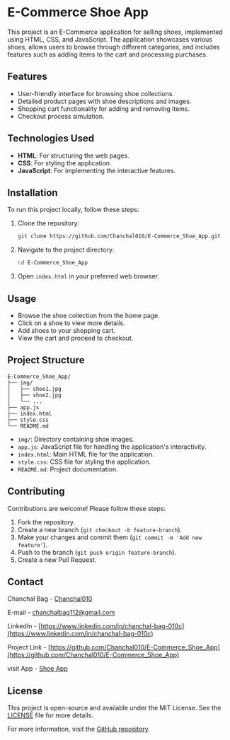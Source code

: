 
# E-Commerce Shoe App

This project is an E-Commerce application for selling shoes, implemented using HTML, CSS, and JavaScript. The application showcases various shoes, allows users to browse through different categories, and includes features such as adding items to the cart and processing purchases.

## Features

- User-friendly interface for browsing shoe collections.
- Detailed product pages with shoe descriptions and images.
- Shopping cart functionality for adding and removing items.
- Checkout process simulation.

## Technologies Used

- **HTML**: For structuring the web pages.
- **CSS**: For styling the application.
- **JavaScript**: For implementing the interactive features.

## Installation

To run this project locally, follow these steps:

1. Clone the repository:
    ```bash
    git clone https://github.com/Chanchal010/E-Commerce_Shoe_App.git
    ```
2. Navigate to the project directory:
    ```bash
    cd E-Commerce_Shoe_App
    ```
3. Open `index.html` in your preferred web browser.

## Usage

- Browse the shoe collection from the home page.
- Click on a shoe to view more details.
- Add shoes to your shopping cart.
- View the cart and proceed to checkout.

## Project Structure

```
E-Commerce_Shoe_App/
├── img/
│   ├── shoe1.jpg
│   ├── shoe2.jpg
│   └── ...
├── app.js
├── index.html
├── style.css
└── README.md
```

- `img/`: Directory containing shoe images.
- `app.js`: JavaScript file for handling the application's interactivity.
- `index.html`: Main HTML file for the application.
- `style.css`: CSS file for styling the application.
- `README.md`: Project documentation.

## Contributing

Contributions are welcome! Please follow these steps:

1. Fork the repository.
2. Create a new branch (`git checkout -b feature-branch`).
3. Make your changes and commit them (`git commit -m 'Add new feature'`).
4. Push to the branch (`git push origin feature-branch`).
5. Create a new Pull Request.


## Contact
Chanchal Bag - [Chanchal010](https://github.com/Chanchal010)

E-mail - [chanchalbag112@gmail.com](chanchalbag112@gmail.com)

LinkedIn - [https://www.linkedin.com/in/chanchal-bag-010c](https://www.linkedin.com/in/chanchal-bag-010c)

Project Link - [https://github.com/Chanchal010/E-Commerce_Shoe_App](https://github.com/Chanchal010/E-Commerce_Shoe_App)

visit App - [Shoe App](https://e-commerce-shoe-app.vercel.app/)

## License

This project is open-source and available under the MIT License. See the [LICENSE](LICENSE) file for more details.

For more information, visit the [GitHub repository](https://github.com/Chanchal010/E-Commerce_Shoe_App).
